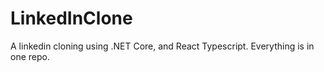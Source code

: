 # LinkedInClone
A linkedin cloning using .NET Core, and React Typescript. Everything is in one repo. 
